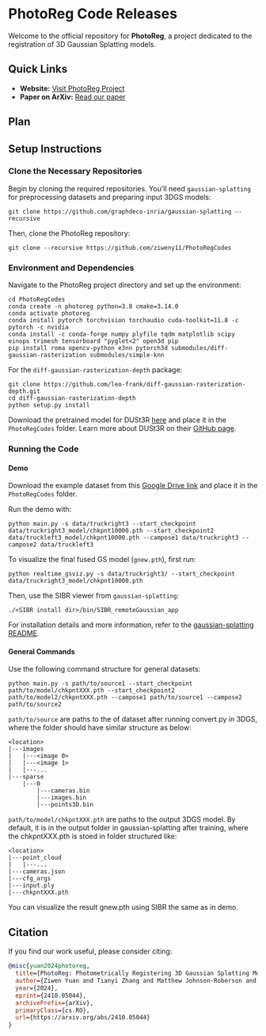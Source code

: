 
# PhotoReg Code Releases

Welcome to the official repository for **PhotoReg**, a project dedicated to the registration of 3D Gaussian Splatting models.

## Quick Links
- **Website:** [Visit PhotoReg Project](https://ziweny11.github.io/photoreg/)
- **Paper on ArXiv:** [Read our paper](https://arxiv.org/abs/2410.05044)

## Plan

## Setup Instructions

### Clone the Necessary Repositories
Begin by cloning the required repositories. You'll need `gaussian-splatting` for preprocessing datasets and preparing input 3DGS models:
```
git clone https://github.com/graphdeco-inria/gaussian-splatting --recursive
```
Then, clone the PhotoReg repository:
```
git clone --recursive https://github.com/ziweny11/PhotoRegCodes
```

### Environment and Dependencies
Navigate to the PhotoReg project directory and set up the environment:
```
cd PhotoRegCodes
conda create -n photoreg python=3.8 cmake=3.14.0
conda activate photoreg
conda install pytorch torchvision torchaudio cuda-toolkit=11.8 -c pytorch -c nvidia
conda install -c conda-forge numpy plyfile tqdm matplotlib scipy einops trimesh tensorboard "pyglet<2" open3d pip
pip install roma opencv-python e3nn pytorch3d submodules/diff-gaussian-rasterization submodules/simple-knn
```
For the `diff-gaussian-rasterization-depth` package:
```
git clone https://github.com/leo-frank/diff-gaussian-rasterization-depth.git
cd diff-gaussian-rasterization-depth
python setup.py install
```
Download the pretrained model for DUSt3R [here](https://download.europe.naverlabs.com/ComputerVision/DUSt3R/DUSt3R_ViTLarge_BaseDecoder_512_dpt.pth) and place it in the `PhotoRegCodes` folder. Learn more about DUSt3R on their [GitHub page](https://github.com/naver/dust3r).

### Running the Code

#### Demo
Download the example dataset from this [Google Drive link](#) and place it in the `PhotoRegCodes` folder.

Run the demo with:
```
python main.py -s data/truckright3 --start_checkpoint data/truckright3_model/chkpnt10000.pth --start_checkpoint2 data/truckleft3_model/chkpnt10000.pth --campose1 data/truckright3 --campose2 data/truckleft3
```

To visualize the final fused GS model (`gnew.pth`), first run:
```
python realtime_gsviz.py -s data/truckright3/ --start_checkpoint data/truckright3_model/chkpnt10000.pth
```
Then, use the SIBR viewer from `gaussian-splatting`:
```
./<SIBR install dir>/bin/SIBR_remoteGaussian_app
```
For installation details and more information, refer to the [gaussian-splatting README](https://github.com/graphdeco-inria/gaussian-splatting).

#### General Commands
Use the following command structure for general datasets:
```
python main.py -s path/to/source1 --start_checkpoint path/to/model/chkpntXXX.pth --start_checkpoint2 path/to/model2/chkpntXXX.pth --campose1 path/to/source1 --campose2 path/to/source2
```
`path/to/source` are paths to the <location> of dataset after running convert.py in 3DGS, where the <location> folder should have similar structure as below:
```
<location>
|---images
|   |---<image 0>
|   |---<image 1>
|   |---...
|---sparse
    |---0
        |---cameras.bin
        |---images.bin
        |---points3D.bin
```

`path/to/model/chkpntXXX.pth` are paths to the output 3DGS model. By default, it is in the output folder in gaussian-splatting after training, where the chkpntXXX.pth is stoed in folder 
structured like: 
```
<location>
|---point_cloud
|   |---...
|---cameras.json
|---cfg_args
|---input.ply
|---chkpntXXX.pth
```
You can visualize the result gnew.pth using SIBR the same as in demo.


## Citation
If you find our work useful, please consider citing:
```bibtex
@misc{yuan2024photoreg,
  title={PhotoReg: Photometrically Registering 3D Gaussian Splatting Models},
  author={Ziwen Yuan and Tianyi Zhang and Matthew Johnson-Roberson and Weiming Zhi},
  year={2024},
  eprint={2410.05044},
  archivePrefix={arXiv},
  primaryClass={cs.RO},
  url={https://arxiv.org/abs/2410.05044}
}
